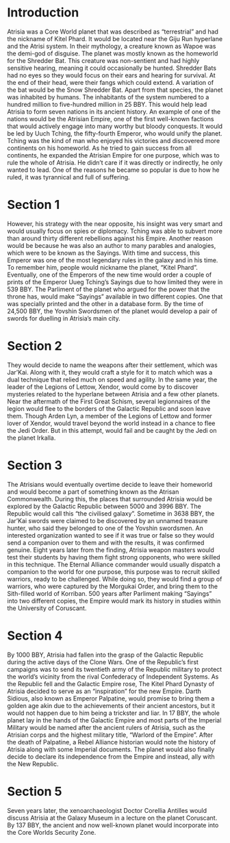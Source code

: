 # Introduction

Atrisia was a Core World planet that was described as “terrestrial” and had the nickname of Kitel Phard.
It would be located near the Giju Run hyperlane and the Atrisi system.
In their mythology, a creature known as Wapoe was the demi-god of disguise.
The planet was mostly known as the homeworld for the Shredder Bat.
This creature was non-sentient and had highly sensitive hearing, meaning it could occasionally be hunted.
Shredder Bats had no eyes so they would focus on their ears and hearing for survival.
At the end of their head, were their fangs which could extend.
A variation of the bat would be the Snow Shredder Bat.
Apart from that species, the planet was inhabited by humans.
The inhabitants of the system numbered to a hundred million to five-hundred million in 25 BBY.
This would help lead Atrisia to form seven nations in its ancient history.
An example of one of the nations would be the Atrisian Empire, one of the first well-known factions that would actively engage into many worthy but bloody conquests.
It would be led by Uuch Tching, the fifty-fourth Emperor, who would unify the planet.
Tching was the kind of man who enjoyed his victories and discovered more continents on his homeworld.
As he tried to gain success from all continents, he expanded the Atrisian Empire for one purpose, which was to rule the whole of Atrisia.
He didn’t care if it was directly or indirectly, he only wanted to lead.
One of the reasons he became so popular is due to how he ruled, it was tyrannical and full of suffering.

# Section 1

However, his strategy with the near opposite, his insight was very smart and would usually focus on spies or diplomacy.
Tching was able to subvert more than around thirty different rebellions against his Empire.
Another reason would be because he was also an author to many parables and analogies, which were to be known as the Sayings.
With time and success, this Emperor was one of the most legendary rules in the galaxy and in his time.
To remember him, people would nickname the planet, “Kitel Phard”.
Eventually, one of the Emperors of the new time would order a couple of prints of the Emperor Uueg Tching’s Sayings due to how limited they were in 539 BBY.
The Parliment of the planet who argued for the power that the throne has, would make “Sayings” available in two different copies.
One that was specially printed and the other in a database form.
By the time of 24,500 BBY, the Yovshin Swordsmen of the planet would develop a pair of swords for duelling in Atrisia’s main city.

# Section 2

They would decide to name the weapons after their settlement, which was Jar’Kai.
Along with it, they would craft a style for it to match which was a dual technique that relied much on speed and agility.
In the same year, the leader of the Legions of Lettow, Xendor, would come by to discover mysteries related to the hyperlane between Atrisia and a few other planets.
Near the aftermath of the First Great Schism, several legionnaires of the legion would flee to the borders of the Galactic Republic and soon leave them.
Though Arden Lyn, a member of the Legions of Lettow and former lover of Xendor, would travel beyond the world instead in a chance to flee the Jedi Order.
But in this attempt, would fail and be caught by the Jedi on the planet Irkalla.

# Section 3

The Atrisians would eventually overtime decide to leave their homeworld and would become a part of something known as the Atrisan Commonwealth.
During this, the places that surrounded Atrisia would be explored by the Galactic Republic between 5000 and 3996 BBY.
The Republic would call this “the civilised galaxy”.
Sometime in 3638 BBY, the Jar’Kai swords were claimed to be discovered by an unnamed treasure hunter, who said they belonged to one of the Yovshin swordsmen.
An interested organization wanted to see if it was true or false so they would send a companion over to them and with the results, it was confirmed genuine.
Eight years later from the finding, Atrisia weapon masters would test their students by having them fight strong opponents, who were skilled in this technique.
The Eternal Alliance commander would usually dispatch a companion to the world for one purpose, this purpose was to recruit skilled warriors, ready to be challenged.
While doing so, they would find a group of warriors, who were captured by the Morgukai Order, and bring them to the Sith-filled world of Korriban.
500 years after Parliment making “Sayings” into two different copies, the Empire would mark its history in studies within the University of Coruscant.

# Section 4

By 1000 BBY, Atrisia had fallen into the grasp of the Galactic Republic during the active days of the Clone Wars.
One of the Republic’s first campaigns was to send its twentieth army of the Republic military to protect the world’s vicinity from the rival Confederacy of Independent Systems.
As the Republic fell and the Galactic Empire rose, The Kitel Phard Dynasty of Atrisia decided to serve as an “inspiration” for the new Empire.
Darth Sidious, also known as Emperor Palpatine, would promise to bring them a golden age akin due to the achievements of their ancient ancestors, but it would not happen due to him being a trickster and liar.
In 17 BBY, the whole planet lay in the hands of the Galactic Empire and most parts of the Imperial Military would be named after the ancient rulers of Atrisia, such as the Atrisian corps and the highest military title, “Warlord of the Empire”.
After the death of Palpatine, a Rebel Alliance historian would note the history of Atrisia along with some Imperial documents.
The planet would also finally decide to declare its independence from the Empire and instead, ally with the New Republic.

# Section 5

Seven years later, the xenoarchaeologist Doctor Corellia Antilles would discuss Atrisia at the Galaxy Museum in a lecture on the planet Coruscant.
By 137 BBY, the ancient and now well-known planet would incorporate into the Core Worlds Security Zone.
